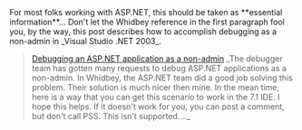 <div class="posttitle" dir="ltr">
  For most folks working with ASP.NET, this should be taken as **essential information**... Don't let the Whidbey reference in the first paragraph fool you, by the way, this post describes how to accomplish debugging as a non-admin in _Visual Studio .NET 2003_.
</div>

<blockquote dir="ltr" style="MARGIN-RIGHT: 0px">
  <div class="posttitle">
    <a class="singleposttitle broken_link" id="viewpost.ascx_TitleUrl" href="http://blogs.msdn.com/greggm/archive/2004/05/24/140946.aspx">Debugging an ASP.NET application as a non-admin</a> _The debugger team has gotten many requests to debug ASP.NET applications as a non-admin. In Whidbey, the ASP.NET team did a good job solving this problem. Their solution is much nicer then mine. In the mean time, here is a way that you can get this scenario to work in the 7.1 IDE. I hope this helps. If it doesn't work for you, you can post a comment, but don't call PSS. This isn't supported...._
  </div>
</blockquote>